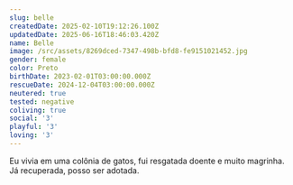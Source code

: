```yaml
---
slug: belle
createdDate: 2025-02-10T19:12:26.100Z
updatedDate: 2025-06-16T18:46:03.420Z
name: Belle
image: /src/assets/8269dced-7347-498b-bfd8-fe9151021452.jpg
gender: female
color: Preto
birthDate: 2023-02-01T03:00:00.000Z
rescueDate: 2024-12-04T03:00:00.000Z
neutered: true
tested: negative
coliving: true
social: '3'
playful: '3'
loving: '3'
---
```



Eu vivia em uma colônia de gatos, fui resgatada doente e muito magrinha. Já recuperada, posso ser adotada.
